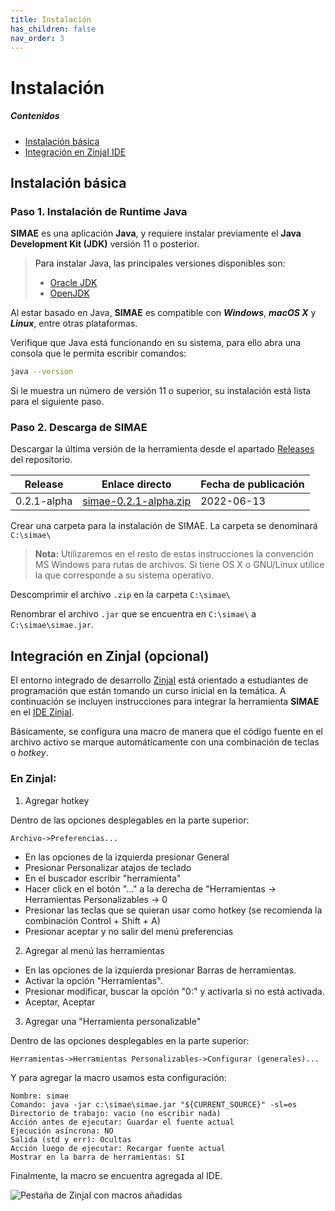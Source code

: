 ```yaml
---
title: Instalación
has_children: false
nav_order: 3
---
```

# Instalación

##### Contenidos
- [Instalación básica](#instalacion-basica)
- [Integración en ZinjaI IDE](#integracion-en-zinjaI)
 

## Instalación básica <a name ="instalacion-basica"/>

### Paso 1. Instalación de Runtime Java

**SIMAE** es una aplicación **Java**, y requiere instalar previamente el **Java Development Kit (JDK)** versión 11 o posterior.

> Para instalar Java, las principales versiones disponibles son:
> - [Oracle JDK](https://www.oracle.com/java/technologies/downloads/)
> - [OpenJDK](http://jdk.java.net/archive/)

Al estar basado en Java, **SIMAE** es compatible con **_Windows_**, **_macOS X_** y **_Linux_**, entre otras plataformas. 

Verifique que Java está funcionando en su sistema, para ello abra una consola que le permita escribir comandos:

```bash
java --version
```

Si le muestra un número de versión 11 o superior, su instalación está lista para el siguiente paso.

### Paso 2. Descarga de SIMAE

Descargar la última versión de la herramienta desde el apartado [Releases](https://github.com/tiflo-sf/simae/releases) del repositorio.

|Release|Enlace directo|Fecha de publicación|
|---|---|---|
|0.2.1\-alpha| [simae-0.2.1-alpha.zip](https://github.com/tiflo-sf/simae/releases/download/v0.2.1-alpha/simae-0.2.1-alpha.zip)| 2022\-06\-13|

Crear una carpeta para la instalación de SIMAE. La carpeta se denominará `C:\simae\` 

> **Nota:** Utilizaremos en el resto de estas instrucciones la convención MS Windows para rutas de archivos.  Si tiene OS X o GNU/Linux utilice la que corresponde a su sistema operativo.

Descomprimir el archivo `.zip` en la carpeta `C:\simae\`

Renombrar el archivo `.jar` que se encuentra en `C:\simae\` a `C:\simae\simae.jar`.


## Integración en ZinjaI (opcional) <a name="integracion-en-zinjaI"/>

El entorno integrado de desarrollo [ZinjaI](http://zinjai.sourceforge.net/) está orientado a estudiantes de programación que están tomando un curso inicial en la temática. A continuación se incluyen instrucciones para integrar la herramienta **SIMAE** en el [IDE ZinjaI](http://zinjai.sourceforge.net/).

Básicamente, se configura una macro de manera que el código fuente en el archivo activo se marque automáticamente con una combinación de teclas o _hotkey_.

### En ZinjaI:

1) Agregar hotkey

Dentro de las opciones desplegables en la parte superior:

```
Archivo->Preferencias...
```

* En las opciones de la izquierda presionar General
* Presionar Personalizar atajos de teclado
* En el buscador escribir "herramienta"
* Hacer click en el botón "..." a la derecha de "Herramientas -> Herramientas Personalizables -> 0
* Presionar las teclas que se quieran usar como hotkey (se recomienda la combinación Control + Shift + A)
* Presionar aceptar y no salir del menú preferencias

2) Agregar al menú las herramientas

* En las opciones de la izquierda presionar Barras de herramientas.
* Activar la opción "Herramientas".
* Presionar modificar, buscar la opción "0:" y activarla si no está activada.
* Aceptar, Aceptar

3) Agregar una "Herramienta personalizable"

Dentro de las opciones desplegables en la parte superior:

```
Herramientas->Herramientas Personalizables->Configurar (generales)...
```

Y para agregar la macro usamos esta configuración:

```
Nombre: simae
Comando: java -jar c:\simae\simae.jar "${CURRENT_SOURCE}" -sl=es
Directorio de trabajo: vacio (no escribir nada)
Acción antes de ejecutar: Guardar el fuente actual
Ejecución asíncrona: NO
Salida (std y err): Ocultas
Acción luego de ejecutar: Recargar fuente actual
Mostrar en la barra de herramientas: SI
````

Finalmente, la macro se encuentra agregada al IDE.

![Pestaña de ZinjaI con macros añadidas](https://user-images.githubusercontent.com/42981462/175972523-b1d526d3-3f07-47a2-89b4-4497816c8647.png)


